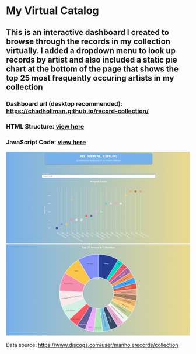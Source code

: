 # My Virtual Catalog

This is an interactive dashboard I created to browse through the records in my collection virtually. I added a dropdown menu to look up records by artist 
and also included a static pie chart at the bottom of the page that shows the top 25 most frequently occuring artists in my collection
----------------
### Dashboard url (desktop recommended): https://chadhollman.github.io/record-collection/
### HTML Structure: [view here](index.html)
### JavaScript Code: [view here](records.js)
![Dashboard](dashboard_screenshot1.png)
![Dashboard](dashboard_screenshot2.png)

Data source: https://www.discogs.com/user/manholerecords/collection
